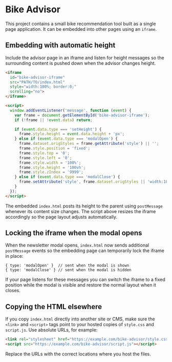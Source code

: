 # Bike Advisor

This project contains a small bike recommendation tool built as a single page application.
It can be embedded into other pages using an `iframe`.

## Embedding with automatic height

Include the advisor page in an iframe and listen for height messages so the
surrounding content is pushed down when the advisor changes height.

```html
<iframe
  id="bike-advisor-iframe"
  src="PATH/TO/index.html"
  style="width:100%; border:0;"
  scrolling="no">
</iframe>

<script>
  window.addEventListener('message', function (event) {
    var frame = document.getElementById('bike-advisor-iframe');
    if (!frame || !event.data) return;

    if (event.data.type === 'setHeight') {
      frame.style.height = event.data.height + 'px';
    } else if (event.data.type === 'modalOpen') {
      frame.dataset.origStyles = frame.getAttribute('style') || '';
      frame.style.position = 'fixed';
      frame.style.top = '0';
      frame.style.left = '0';
      frame.style.width = '100%';
      frame.style.height = '100vh';
      frame.style.zIndex = '9999';
    } else if (event.data.type === 'modalClose') {
      frame.setAttribute('style', frame.dataset.origStyles || 'width:100%; border:0;');
    }
  });
</script>
```

The embedded `index.html` posts its height to the parent using
`postMessage` whenever its content size changes. The script above resizes
the iframe accordingly so the page layout adjusts automatically.

## Locking the iframe when the modal opens

When the newsletter modal opens, `index.html` now sends additional
`postMessage` events so the embedding page can temporarily lock the
iframe in place:

```
{ type: 'modalOpen' }  // sent when the modal is shown
{ type: 'modalClose' } // sent when the modal is hidden
```

If your page listens for these messages you can switch the iframe to a
fixed position while the modal is visible and restore the normal layout
when it closes.

## Copying the HTML elsewhere

If you copy `index.html` directly into another site or CMS, make sure the
`<link>` and `<script>` tags point to your hosted copies of `style.css` and
`script.js`. Use absolute URLs, for example:

```html
<link rel="stylesheet" href="https://example.com/bike-advisor/style.css">
<script src="https://example.com/bike-advisor/script.js"></script>
```

Replace the URLs with the correct locations where you host the files.
